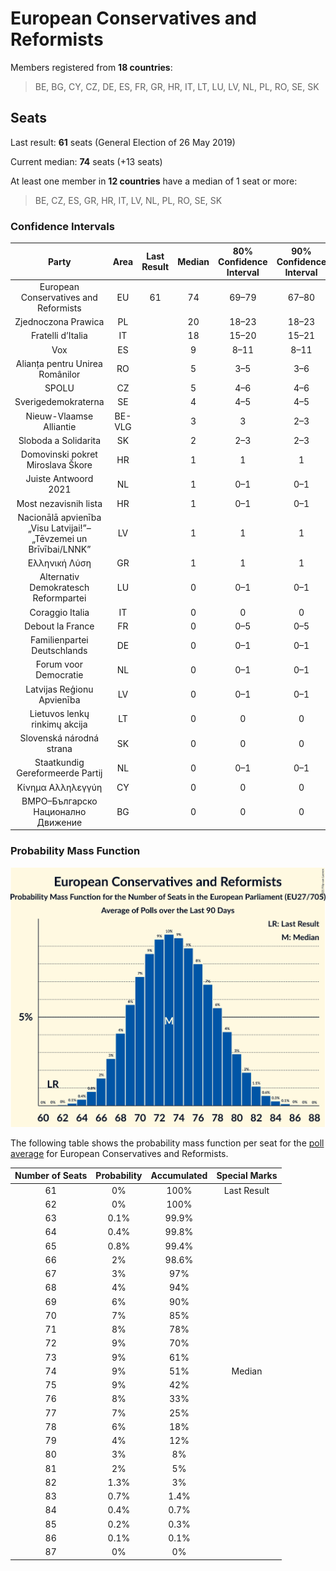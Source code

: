 # European Conservatives and Reformists

Members registered from **18 countries**:

> BE, BG, CY, CZ, DE, ES, FR, GR, HR, IT, LT, LU, LV, NL, PL, RO, SE, SK

## Seats

Last result: **61** seats (General Election of 26 May 2019)

Current median: **74** seats (+13 seats)

At least one member in **12 countries** have a median of 1 seat or more:

> BE, CZ, ES, GR, HR, IT, LV, NL, PL, RO, SE, SK

### Confidence Intervals

| Party | Area | Last Result | Median | 80% Confidence Interval | 90% Confidence Interval | 95% Confidence Interval | 99% Confidence Interval |
|:-----:|:----:|:-----------:|:------:|:-----------------------:|:-----------------------:|:-----------------------:|:-----------------------:|
| European Conservatives and Reformists | EU | 61 | 74 | 69–79 | 67–80 | 66–82 | 64–84 |
| Zjednoczona Prawica | PL | | 20 | 18–23 | 18–23 | 18–24 | 17–25 |
| Fratelli d’Italia | IT | | 18 | 15–20 | 15–21 | 15–21 | 14–21 |
| Vox | ES | | 9 | 8–11 | 8–11 | 8–11 | 7–12 |
| Alianța pentru Unirea Românilor | RO | | 5 | 3–5 | 3–6 | 3–6 | 3–6 |
| SPOLU | CZ | | 5 | 4–6 | 4–6 | 4–6 | 3–7 |
| Sverigedemokraterna | SE | | 4 | 4–5 | 4–5 | 4–5 | 4–5 |
| Nieuw-Vlaamse Alliantie | BE-VLG | | 3 | 3 | 2–3 | 2–3 | 2–4 |
| Sloboda a Solidarita | SK | | 2 | 2–3 | 2–3 | 2–3 | 2–3 |
| Domovinski pokret Miroslava Škore | HR | | 1 | 1 | 1 | 1 | 1 |
| Juiste Antwoord 2021 | NL | | 1 | 0–1 | 0–1 | 0–1 | 0–1 |
| Most nezavisnih lista | HR | | 1 | 0–1 | 0–1 | 0–1 | 0–1 |
| Nacionālā apvienība „Visu Latvijai!”–„Tēvzemei un Brīvībai/LNNK” | LV | | 1 | 1 | 1 | 1 | 1 |
| Ελληνική Λύση | GR | | 1 | 1 | 1 | 1 | 0–1 |
| Alternativ Demokratesch Reformpartei | LU | | 0 | 0–1 | 0–1 | 0–1 | 0–1 |
| Coraggio Italia | IT | | 0 | 0 | 0 | 0 | 0 |
| Debout la France | FR | | 0 | 0–5 | 0–5 | 0–5 | 0–6 |
| Familienpartei Deutschlands | DE | | 0 | 0–1 | 0–1 | 0–1 | 0–1 |
| Forum voor Democratie | NL | | 0 | 0–1 | 0–1 | 0–1 | 0–1 |
| Latvijas Reģionu Apvienība | LV | | 0 | 0–1 | 0–1 | 0–1 | 0–1 |
| Lietuvos lenkų rinkimų akcija | LT | | 0 | 0 | 0 | 0 | 0 |
| Slovenská národná strana | SK | | 0 | 0 | 0 | 0 | 0–1 |
| Staatkundig Gereformeerde Partij | NL | | 0 | 0–1 | 0–1 | 0–1 | 0–1 |
| Κίνημα Αλληλεγγύη | CY | | 0 | 0 | 0 | 0 | 0 |
| ВМРО–Българско Национално Движение | BG | | 0 | 0 | 0 | 0 | 0 |

### Probability Mass Function

![Graph with seats probability mass function not yet produced](average-2021-09-30-seats-pmf-europeanconservativesandreformists.png "Seats Probability Mass Function")

The following table shows the probability mass function per seat for the [poll average](average-2021-09-30.html) for European Conservatives and Reformists.

| Number of Seats | Probability | Accumulated | Special Marks |
|:---------------:|:-----------:|:-----------:|:-------------:|
| 61 | 0% | 100% | Last Result |
| 62 | 0% | 100% |  |
| 63 | 0.1% | 99.9% |  |
| 64 | 0.4% | 99.8% |  |
| 65 | 0.8% | 99.4% |  |
| 66 | 2% | 98.6% |  |
| 67 | 3% | 97% |  |
| 68 | 4% | 94% |  |
| 69 | 6% | 90% |  |
| 70 | 7% | 85% |  |
| 71 | 8% | 78% |  |
| 72 | 9% | 70% |  |
| 73 | 9% | 61% |  |
| 74 | 9% | 51% | Median |
| 75 | 9% | 42% |  |
| 76 | 8% | 33% |  |
| 77 | 7% | 25% |  |
| 78 | 6% | 18% |  |
| 79 | 4% | 12% |  |
| 80 | 3% | 8% |  |
| 81 | 2% | 5% |  |
| 82 | 1.3% | 3% |  |
| 83 | 0.7% | 1.4% |  |
| 84 | 0.4% | 0.7% |  |
| 85 | 0.2% | 0.3% |  |
| 86 | 0.1% | 0.1% |  |
| 87 | 0% | 0% |  |


